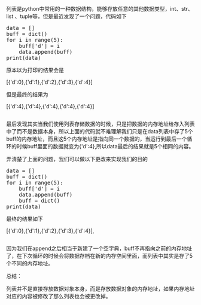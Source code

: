 
<p>列表是python中常用的一种数据结构，能够存放任意的其他数据类型，int、str、list 、tuple等，但是最近发现了一个问题，代码如下</p>
<pre class="python">data = []
buff = dict()
for i in range(5):
    buff['d'] = i
    data.append(buff)
print(data)</pre>
<p>原本以为打印的结果会是</p>
<p>[{'d':0},{'d':1},{'d':2},{'d':3},{'d':4}]</p>
<p>但是最终的结果为<img src="" alt=""><img src="" alt=""></p>
<p>[{'d':4},{'d':4},{'d':4},{'d':4},{'d':4}]<br>
</p>
<p><img src="" alt=""><img src="" alt=""><img src="" alt=""><img src="" alt=""><img src="" alt=""><img src="" alt=""><img src="" alt=""><img src="" alt=""></p>
<p>最后发现其实当我们使用列表存储数据的时候，只是把数据的内存地址给存入列表中了而不是数据本身，所以上面的代码就不难理解我们只是在data列表中存了5个buff的内存地址，而且这5个内存地址是指向同一个数据的，当运行到最后一个循环的时候buff里面的数据就变为{'d':4},所以data最后的结果就是5个相同的内容。</p>
<p>弄清楚了上面的问题，我们可以做以下更改来实现我们的目的</p>
<pre class="html">data = []
buff = dict()
for i in range(5):
    buff['d'] = i
    data.append(buff)
    buff = dict()
print(data)</pre>
<p>最终的结果如下<img src="" alt=""><img src="" alt=""></p>
<p>[{'d':0},{'d':1},{'d':2},{'d':3},{'d':4}],</p>
<p><img src="" alt=""></p>
<p>因为我们在append之后相当于新建了一个空字典，buff不再指向之前的内存地址了，在下次循环的时候会将数据存档在新的内存空间里面，而列表中其实是存了5个不同的内存地址。</p>
<p>总结：</p>
<p>列表并不是直接存放数据对象本身，而是存放数据对象的内存地址，如果内存地址对应的内容被修改了那么列表也会被更改掉。</p>
